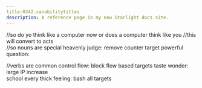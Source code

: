 ```yaml
---
title:0342.canabilitytitles
description: A reference page in my new Starlight docs site.
---
```

//so do yo think like a computer now or does a computer think like you 
//this will convert to acts  
//so nouns are special
heavenly judge: remove counter target
powerful question: 

//verbs are common
control flow: block flow based targets 
taste wonder: large IP increase  
school every thick feeling: bash all targets 
